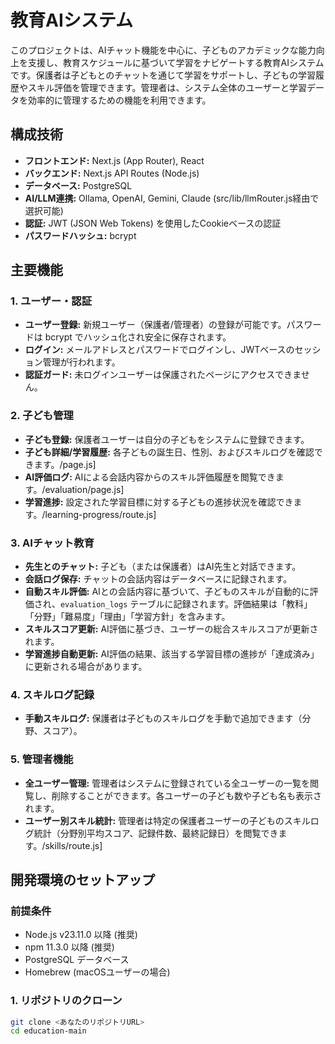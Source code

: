 # 教育AIシステム

このプロジェクトは、AIチャット機能を中心に、子どものアカデミックな能力向上を支援し、教育スケジュールに基づいて学習をナビゲートする教育AIシステムです。保護者は子どもとのチャットを通じて学習をサポートし、子どもの学習履歴やスキル評価を管理できます。管理者は、システム全体のユーザーと学習データを効率的に管理するための機能を利用できます。

## 構成技術

- **フロントエンド:** Next.js (App Router), React
- **バックエンド:** Next.js API Routes (Node.js)
- **データベース:** PostgreSQL
- **AI/LLM連携:** Ollama, OpenAI, Gemini, Claude (src/lib/llmRouter.js経由で選択可能)
- **認証:** JWT (JSON Web Tokens) を使用したCookieベースの認証
- **パスワードハッシュ:** bcrypt

## 主要機能

### 1. ユーザー・認証

- **ユーザー登録:** 新規ユーザー（保護者/管理者）の登録が可能です。パスワードは bcrypt でハッシュ化され安全に保存されます。
- **ログイン:** メールアドレスとパスワードでログインし、JWTベースのセッション管理が行われます。
- **認証ガード:** 未ログインユーザーは保護されたページにアクセスできません。

### 2. 子ども管理

- **子ども登録:** 保護者ユーザーは自分の子どもをシステムに登録できます。
- **子ども詳細/学習履歴:** 各子どもの誕生日、性別、およびスキルログを確認できます。/page.js]
- **AI評価ログ:** AIによる会話内容からのスキル評価履歴を閲覧できます。/evaluation/page.js]
- **学習進捗:** 設定された学習目標に対する子どもの進捗状況を確認できます。/learning-progress/route.js]

### 3. AIチャット教育

- **先生とのチャット:** 子ども（または保護者）はAI先生と対話できます。
- **会話ログ保存:** チャットの会話内容はデータベースに記録されます。
- **自動スキル評価:** AIとの会話内容に基づいて、子どものスキルが自動的に評価され、`evaluation_logs` テーブルに記録されます。評価結果は「教科」「分野」「難易度」「理由」「学習方針」を含みます。
- **スキルスコア更新:** AI評価に基づき、ユーザーの総合スキルスコアが更新されます。
- **学習進捗自動更新:** AI評価の結果、該当する学習目標の進捗が「達成済み」に更新される場合があります。

### 4. スキルログ記録

- **手動スキルログ:** 保護者は子どものスキルログを手動で追加できます（分野、スコア）。

### 5. 管理者機能

- **全ユーザー管理:** 管理者はシステムに登録されている全ユーザーの一覧を閲覧し、削除することができます。各ユーザーの子ども数や子ども名も表示されます。
- **ユーザー別スキル統計:** 管理者は特定の保護者ユーザーの子どものスキルログ統計（分野別平均スコア、記録件数、最終記録日）を閲覧できます。/skills/route.js]

## 開発環境のセットアップ

### 前提条件

- Node.js v23.11.0 以降 (推奨)
- npm 11.3.0 以降 (推奨)
- PostgreSQL データベース
- Homebrew (macOSユーザーの場合)

### 1. リポジトリのクローン

```bash
git clone <あなたのリポジトリURL>
cd education-main
